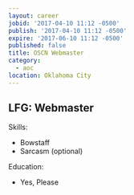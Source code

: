 ```yaml
---
layout: career
jobid: '2017-04-10 11:12 -0500'
publish: '2017-04-10 11:12 -0500'
expire: '2017-06-10 11:12 -0500'
published: false
title: OSCN Webmaster
category:
  - aoc
location: Oklahoma City
---
```

## LFG: Webmaster

Skills:
 - Bowstaff
 - Sarcasm (optional)
 
Education:
 - Yes, Please